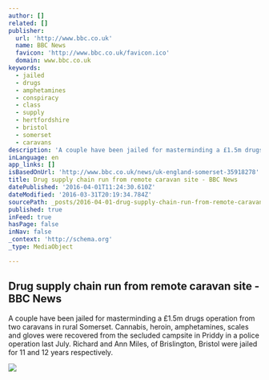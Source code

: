 ```yaml
---
author: []
related: []
publisher:
  url: 'http://www.bbc.co.uk'
  name: BBC News
  favicon: 'http://www.bbc.co.uk/favicon.ico'
  domain: www.bbc.co.uk
keywords:
  - jailed
  - drugs
  - amphetamines
  - conspiracy
  - class
  - supply
  - hertfordshire
  - bristol
  - somerset
  - caravans
description: 'A couple have been jailed for masterminding a £1.5m drugs operation from two caravans in rural Somerset. Cannabis, heroin, amphetamines, scales and gloves were recovered from the secluded campsite in Priddy in a police operation last July. Richard and Ann Miles, of Brislington, Bristol were jailed for 11 and 12 years respectively.'
inLanguage: en
app_links: []
isBasedOnUrl: 'http://www.bbc.co.uk/news/uk-england-somerset-35918278'
title: Drug supply chain run from remote caravan site - BBC News
datePublished: '2016-04-01T11:24:30.610Z'
dateModified: '2016-03-31T20:19:34.784Z'
sourcePath: _posts/2016-04-01-drug-supply-chain-run-from-remote-caravan-site-bbc-news.md
published: true
inFeed: true
hasPage: false
inNav: false
_context: 'http://schema.org'
_type: MediaObject

---
```

<article style=""><h1>Drug supply chain run from remote caravan site - BBC News</h1><p>A couple have been jailed for masterminding a £1.5m drugs operation from two caravans in rural Somerset. Cannabis, heroin, amphetamines, scales and gloves were recovered from the secluded campsite in Priddy in a police operation last July. Richard and Ann Miles, of Brislington, Bristol were jailed for 11 and 12 years respectively.</p><img src="http://ichef-1.bbci.co.uk/news/1024/cpsprodpb/10111/production/_88990856_caravansite.jpg" /></article>